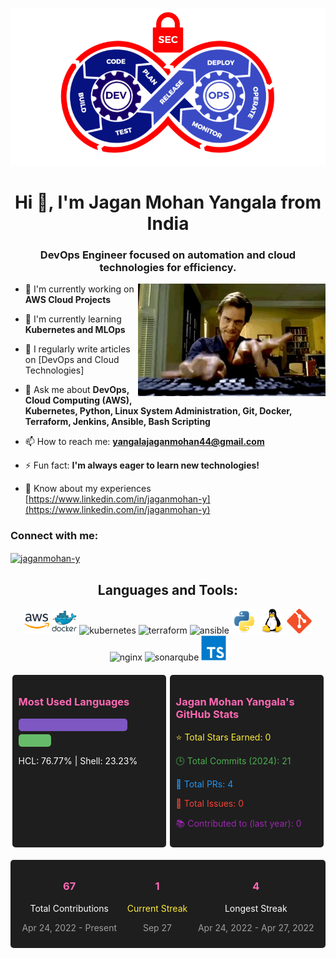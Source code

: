 <p align="center">
  <img src="https://raw.githubusercontent.com/JaganMohan-Y/JaganMohan-Y/main/assets/devops_loop.gif" alt="DevOps Infinity Loop" width="600">
</p>
<h1 align="center">Hi 👋, I'm Jagan Mohan Yangala from India</h1>

<h3 align="center">DevOps Engineer focused on automation and cloud technologies for efficiency.</h3>

<img align="right" alt="Coding" width="300" src="https://raw.githubusercontent.com/JaganMohan-Y/JaganMohan-Y/main/assets/devops-engineer.gif">

- 🔭 I'm currently working on **AWS Cloud Projects**

- 🌱 I'm currently learning **Kubernetes and MLOps**

- 📝 I regularly write articles on [DevOps and Cloud Technologies]

- 💬 Ask me about **DevOps, Cloud Computing (AWS), Kubernetes, Python, Linux System Administration, Git, Docker, Terraform, Jenkins, Ansible, Bash Scripting**

- 📫 How to reach me: **yangalajaganmohan44@gmail.com**

- ⚡ Fun fact: **I'm always eager to learn new technologies!**

- 📄 Know about my experiences [https://www.linkedin.com/in/jaganmohan-y](https://www.linkedin.com/in/jaganmohan-y)

<h3 align="left">Connect with me:</h3>
<p align="left">
<a href="https://linkedin.com/in/jaganmohan-y" target="blank"><img align="center" src="https://raw.githubusercontent.com/rahuldkjain/github-profile-readme-generator/master/src/images/icons/Social/linked-in-alt.svg" alt="jaganmohan-y" height="30" width="40" /></a>
</p>

<div align="center">
  <h2>Languages and Tools:</h2>
  <p>
    <img src="https://raw.githubusercontent.com/devicons/devicon/master/icons/amazonwebservices/amazonwebservices-original-wordmark.svg" alt="aws" width="40" height="40"/>
    <img src="https://raw.githubusercontent.com/devicons/devicon/master/icons/docker/docker-original-wordmark.svg" alt="docker" width="40" height="40"/>
    <img src="https://www.vectorlogo.zone/logos/kubernetes/kubernetes-icon.svg" alt="kubernetes" width="40" height="40"/>
    <img src="https://www.vectorlogo.zone/logos/terraformio/terraformio-icon.svg" alt="terraform" width="40" height="40"/>
    <img src="https://www.vectorlogo.zone/logos/ansible/ansible-icon.svg" alt="ansible" width="40" height="40"/>
    <img src="https://raw.githubusercontent.com/devicons/devicon/master/icons/python/python-original.svg" alt="python" width="40" height="40"/>
    <img src="https://raw.githubusercontent.com/devicons/devicon/master/icons/linux/linux-original.svg" alt="linux" width="40" height="40"/>
    <img src="https://raw.githubusercontent.com/devicons/devicon/master/icons/git/git-original.svg" alt="git" width="40" height="40"/>
    <img src="https://www.vectorlogo.zone/logos/nginx/nginx-icon.svg" alt="nginx" width="40" height="40"/>
    <img src="https://www.vectorlogo.zone/logos/sonarqube/sonarqube-icon.svg" alt="sonarqube" width="40" height="40"/>
    <img src="https://raw.githubusercontent.com/devicons/devicon/master/icons/typescript/typescript-original.svg" alt="typescript" width="40" height="40"/>
  </p>

  <div style="display: flex; justify-content: space-around; margin-top: 20px;">
    <div style="width: 45%; text-align: left; background-color: #1e1e1e; padding: 10px; border-radius: 5px;">
      <h3 style="color: #ff69b4;">Most Used Languages</h3>
      <div style="background-color: #7e57c2; width: 76.77%; height: 20px; border-radius: 5px; margin-bottom: 5px;"></div>
      <div style="background-color: #66bb6a; width: 23.23%; height: 20px; border-radius: 5px;"></div>
      <p style="color: #ffffff;">HCL: 76.77% | Shell: 23.23%</p>
    </div>
    <div style="width: 45%; text-align: left; background-color: #1e1e1e; padding: 10px; border-radius: 5px;">
      <h3 style="color: #ff69b4;">Jagan Mohan Yangala's GitHub Stats</h3>
      <p style="color: #ffeb3b;">⭐ Total Stars Earned: 0</p>
      <p style="color: #4caf50;">🕒 Total Commits (2024): 21</p>
      <p style="color: #2196f3;">🔀 Total PRs: 4</p>
      <p style="color: #f44336;">🚩 Total Issues: 0</p>
      <p style="color: #9c27b0;">📚 Contributed to (last year): 0</p>
    </div>
  </div>

  <div style="display: flex; justify-content: space-around; margin-top: 20px; background-color: #1e1e1e; padding: 10px; border-radius: 5px;">
    <div>
      <h3 style="color: #ff69b4;">67</h3>
      <p style="color: #ffffff;">Total Contributions</p>
      <p style="color: #9e9e9e;">Apr 24, 2022 - Present</p>
    </div>
    <div>
      <h3 style="color: #ff69b4;">1</h3>
      <p style="color: #ffeb3b;">Current Streak</p>
      <p style="color: #9e9e9e;">Sep 27</p>
    </div>
    <div>
      <h3 style="color: #ff69b4;">4</h3>
      <p style="color: #ffffff;">Longest Streak</p>
      <p style="color: #9e9e9e;">Apr 24, 2022 - Apr 27, 2022</p>
    </div>
  </div>
</div>